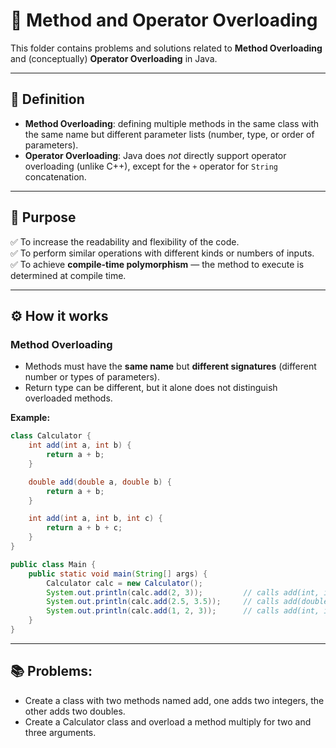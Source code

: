 # 📘 Method and Operator Overloading

This folder contains problems and solutions related to **Method Overloading** and (conceptually) **Operator Overloading** in Java.

---

## 📝 Definition

- **Method Overloading**: defining multiple methods in the same class with the same name but different parameter lists (number, type, or order of parameters).
- **Operator Overloading**: Java does *not* directly support operator overloading (unlike C++), except for the `+` operator for `String` concatenation.

---

## 🎯 Purpose

✅ To increase the readability and flexibility of the code.  
✅ To perform similar operations with different kinds or numbers of inputs.  
✅ To achieve **compile-time polymorphism** — the method to execute is determined at compile time.  

---

## ⚙️ How it works

### Method Overloading
- Methods must have the **same name** but **different signatures** (different number or types of parameters).
- Return type can be different, but it alone does not distinguish overloaded methods.

**Example:**
```java
class Calculator {
    int add(int a, int b) {
        return a + b;
    }

    double add(double a, double b) {
        return a + b;
    }

    int add(int a, int b, int c) {
        return a + b + c;
    }
}

public class Main {
    public static void main(String[] args) {
        Calculator calc = new Calculator();
        System.out.println(calc.add(2, 3));         // calls add(int, int)
        System.out.println(calc.add(2.5, 3.5));     // calls add(double, double)
        System.out.println(calc.add(1, 2, 3));      // calls add(int, int, int)
    }
}
```

---

## 📚 Problems:
- Create a class with two methods named add, one adds two integers, the other adds two doubles.
- Create a Calculator class and overload a method multiply for two and three arguments.
